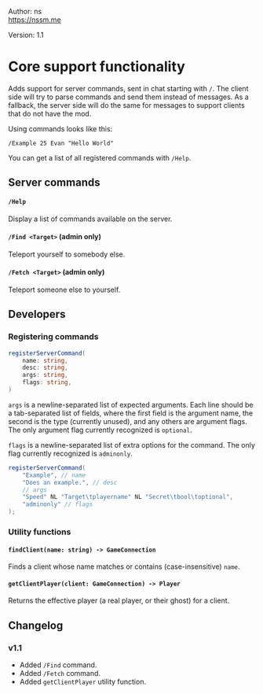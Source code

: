 Author: ns  
https://nssm.me

Version: 1.1

# Core support functionality

Adds support for server commands, sent in chat starting with `/`.
The client side will try to parse commands and send them instead of messages.
As a fallback, the server side will do the same for messages
to support clients that do not have the mod.

Using commands looks like this:

`/Example 25 Evan "Hello World"`

You can get a list of all registered commands with `/Help`.

## Server commands

#### `/Help`
Display a list of commands available on the server.

#### `/Find <Target>` (admin only)
Teleport yourself to somebody else.

#### `/Fetch <Target>` (admin only)
Teleport someone else to yourself.

## Developers

### Registering commands

```csharp
registerServerCommand(
	name: string,
	desc: string,
	args: string,
	flags: string,
)
```

`args` is a newline-separated list of expected arguments. Each line should be a tab-separated list of fields, where the first field is the argument name, the second is the type (currently unused), and any others are argument flags. The only argument flag currently recognized is `optional`.

`flags` is a newline-separated list of extra options for the command. The only flag currently recognized is `adminonly`.

```csharp
registerServerCommand(
	"Example", // name
	"Does an example.", // desc
	// args
	"Speed" NL "Target\tplayername" NL "Secret\tbool\toptional",
	"adminonly" // flags
);
```

### Utility functions

#### `findClient(name: string) -> GameConnection`

Finds a client whose name matches or contains (case-insensitive) `name`.

#### `getClientPlayer(client: GameConnection) -> Player`

Returns the effective player (a real player, or their ghost) for a client.

## Changelog

### v1.1

* Added `/Find` command.
* Added `/Fetch` command.
* Added `getClientPlayer` utility function.
